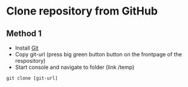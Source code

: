 # Clone repository from GitHub

## Method 1
* Install [Git](https://git-scm.com/download)
* Copy git-url (press big green button button on the frontpage of the respository)
* Start console and navigate to folder (link /temp)

```
git clone [git-url]
```
